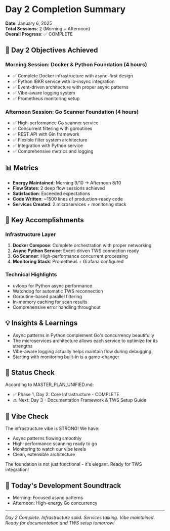 # Day 2 Completion Summary

**Date**: January 6, 2025  
**Total Sessions**: 2 (Morning + Afternoon)  
**Overall Progress**: ✅ COMPLETE

## 🎯 Day 2 Objectives Achieved

### Morning Session: Docker & Python Foundation (4 hours)
- ✅ Complete Docker infrastructure with async-first design
- ✅ Python IBKR service with ib-insync integration
- ✅ Event-driven architecture with proper async patterns
- ✅ Vibe-aware logging system
- ✅ Prometheus monitoring setup

### Afternoon Session: Go Scanner Foundation (4 hours)
- ✅ High-performance Go scanner service
- ✅ Concurrent filtering with goroutines
- ✅ REST API with Gin framework
- ✅ Flexible filter system architecture
- ✅ Integration with Python service
- ✅ Comprehensive metrics and logging

## 📊 Metrics
- **Energy Maintained**: Morning 9/10 → Afternoon 8/10
- **Flow States**: 2 deep flow sessions achieved
- **Satisfaction**: Exceeded expectations
- **Code Written**: ~1500 lines of production-ready code
- **Services Created**: 2 microservices + monitoring stack

## 🔑 Key Accomplishments

### Infrastructure Layer
1. **Docker Compose**: Complete orchestration with proper networking
2. **Async Python Service**: Event-driven TWS connection ready
3. **Go Scanner**: High-performance concurrent processing
4. **Monitoring Stack**: Prometheus + Grafana configured

### Technical Highlights
- uvloop for Python async performance
- Watchdog for automatic TWS reconnection
- Goroutine-based parallel filtering
- In-memory caching for scan results
- Comprehensive error handling throughout

## 💡 Insights & Learnings
- Async patterns in Python complement Go's concurrency beautifully
- The microservices architecture allows each service to optimize for its strengths
- Vibe-aware logging actually helps maintain flow during debugging
- Starting with monitoring built-in is a game-changer

## 🚦 Status Check
According to MASTER_PLAN_UNIFIED.md:
- ✅ Phase 1, Day 2: Core Infrastructure - COMPLETE
- 🔜 Next: Day 3 - Documentation Framework & TWS Setup Guide

## 🌊 Vibe Check
The infrastructure vibe is STRONG! We have:
- Async patterns flowing smoothly
- High-performance scanning ready to go
- Monitoring to watch our vibe levels
- Clean, extensible architecture

The foundation is not just functional - it's elegant. Ready for TWS integration!

## 🎵 Today's Development Soundtrack
- Morning: Focused async patterns
- Afternoon: High-energy Go concurrency

---

*Day 2 Complete. Infrastructure solid. Services talking. Vibe maintained. Ready for documentation and TWS setup tomorrow!*